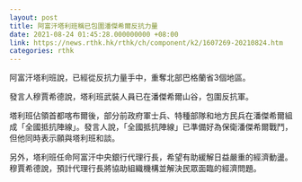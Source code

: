 ```yaml
---
layout: post
title: 阿富汗塔利班稱已包圍潘傑希爾反抗力量
date: 2021-08-24 01:45:28.000000000 +08:00
link: https://news.rthk.hk/rthk/ch/component/k2/1607269-20210824.htm
categories: rthk
---
```


阿富汗塔利班說，已經從反抗力量手中，重奪北部巴格蘭省3個地區。

發言人穆賈希德說，塔利班武裝人員已在潘傑希爾山谷，包圍反抗軍。

塔利班佔領首都喀布爾後，部分前政府軍士兵、特種部隊和地方民兵在潘傑希爾組成「全國抵抗陣線」。發言人說，「全國抵抗陣線」已準備好為保衛潘傑希爾戰鬥，但他同時表示願與塔利班和談。

另外，塔利班任命阿富汗中央銀行代理行長，希望有助緩解日益嚴重的經濟動盪。 穆賈希德說，預計代理行長將協助組織機構並解決民眾面臨的經濟問題。
